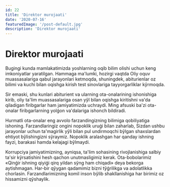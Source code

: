 ```yaml
---
id: 22
title: 'Direktor murojaati'
date: '2020-07-16'
featuredImage: '/post-default.jpg'
description: 'Direktor murojaati'
---
```


# Direktor murojaati

Bugingi kunda mamlakatimizda yoshlarning oqib bilim olishi uchun keng imkoniyatlar yaratilgan. Hammaga ma'lumki, hozirgi vaqtda Oliy oquv muassasalariga qabul jarayonlari ketmoqda, shuningdek, abiturienlar oz bilimi va kuchi bilan oqishga kirish test sinovlariga tayyorgarliklar kўrmoqda.

Sir emaski, shu kunlari abiturient va ularning ota-onalarining ishonishiga kirib, oliy ta'lim muassasalariga osan yўl bilan oqishga kiritishni va'da qiladigan firibgarlar ham jamiyatimizda uchraydi. Ming afsuski ba'zi ota-onalar firibgarlarning yolǵon va'dalariga ishonch bildiradi.

Hurmatli ota-onalar eng avvolo farzandingizning bilimiga qobiliyatiga ishoning. Farzandlaringiz ongini nopoklik uruǵi bilan zaharlab, Sizdan ushbu jarayonlar uchun ta'magirlik yўli bilan pul undirmoqchi bўlgan shaxslardan ehtiyot bўlishingizni sўraymiz. Nopoklik aralashgan har qanday ishning fayzi, barakasi hamda kelajagi bўlmaydi.

Korrupciya jamiyatimizning, ayniqsa, ta'lim sohasining rivojlanishiga salbiy ta'sir kўrsatishini hesh qachon unutmasligimiz kerak. Ota-bobolarimiz «Qinǵir ishning qiyiǵi qirq yildan sўng ham chiqadi» deya bekorga aytishmagan. Har-bir qўygan qadamimiz bizni tўǵrilikga va adolatlikka chorlasin. Farzandlarimizning komil inson bўlib shakllanishiga har birimiz oz hissamizni qўshaylik.
